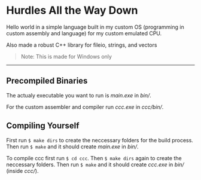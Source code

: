 # Hurdles All the Way Down

Hello world in a simple language built in my custom OS (programming in custom assembly and language) for my custom emulated CPU.

Also made a robust C++ library for fileio, strings, and vectors

> Note: This is made for Windows only

___

## Precompiled Binaries

The actualy executable you want to run is *main.exe* in *bin/*.

For the custom assembler and compiler run *ccc.exe* in *ccc/bin/*.

## Compiling Yourself

First run `$ make dirs` to create the neccessary folders for the build process. Then run `$ make` and it should create *main.exe* in *bin/*.

To compile ccc first run `$ cd ccc`. Then `$ make dirs` again to create the neccessary folders. Then run `$ make` and it should create *ccc.exe* in *bin/* (inside *ccc/*).
